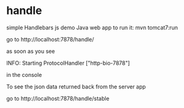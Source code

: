 handle
=========

simple Handlebars js demo Java web app
to run it: mvn tomcat7:run

go to http://localhost:7878/handle/

as soon as you see 

INFO: Starting ProtocolHandler ["http-bio-7878"]

in the console

To see the json data returned back from the server app

go to http://localhost:7878/handle/stable